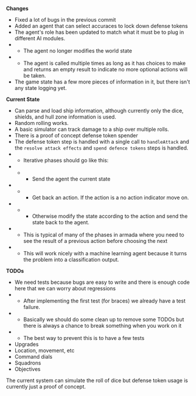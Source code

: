 __Changes__
* Fixed a lot of bugs in the previous commit
* Added an agent that can select accuraces to lock down defense tokens
* The agent's role has been updated to match what it must be to plug in different AI modules.
* * The agent no longer modifies the world state
* * The agent is called multiple times as long as it has choices to make and returns an empty result to indicate no more optional actions will be taken.
* The game state has a few more pieces of information in it, but there isn't any state logging yet.

__Current State__
* Can parse and load ship information, although currently only the dice, shields, and hull zone information is used.
* Random rolling works.
* A basic simulator can track damage to a ship over multiple rolls.
* There is a proof of concept defense token spender
* The defense token step is handled with a single call to `handleAttack` and the `resolve attack effects`
  and `spend defence tokens` steps is handled.
* * Iterative phases should go like this:
* * * Send the agent the current state
* * * Get back an action. If the action is a no action indicator move on.
* * * Otherwise modify the state according to the action and send the state back to the agent.
* * This is typical of many of the phases in armada where you need to see the result of a previous action before choosing the next
* * This will work nicely with a machine learning agent because it turns the problem into a classification output.

__TODOs__
* We need tests because bugs are easy to write and there is enough code here that we can worry about
  regressions
* * After implementing the first test (for braces) we already have a test failure.
* * Basically we should do some clean up to remove some TODOs but there is always a chance to break
    something when you work on it
* * The best way to prevent this is to have a few tests
* Upgrades
* Location, movement, etc
* Command dials
* Squadrons
* Objectives

The current system can simulate the roll of dice but defense token usage is currently just a proof of concept.

